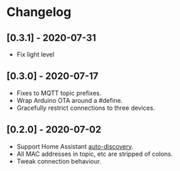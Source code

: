 # Changelog

## [0.3.1] - 2020-07-31
 - Fix light level

## [0.3.0] - 2020-07-17

 - Fixes to MQTT topic prefixes.
 - Wrap Arduino OTA around a #define.
 - Gracefully restrict connections to three devices.

## [0.2.0] - 2020-07-02

- Support Home Assistant [auto-discovery](https://www.home-assistant.io/docs/mqtt/discovery/).
- All MAC addresses in topic, etc are stripped of colons.
- Tweak connection behaviour.

